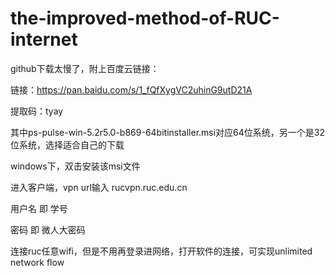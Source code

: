 # the-improved-method-of-RUC-internet

github下载太慢了，附上百度云链接：

链接：https://pan.baidu.com/s/1_fQfXygVC2uhinG9utD21A 

提取码：tyay 

其中ps-pulse-win-5.2r5.0-b869-64bitinstaller.msi对应64位系统，另一个是32位系统，选择适合自己的下载

windows下，双击安装该msi文件

进入客户端，vpn url输入 rucvpn.ruc.edu.cn

用户名 即 学号

密码 即 微人大密码

连接ruc任意wifi，但是不用再登录进网络，打开软件的连接，可实现unlimited network flow
